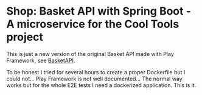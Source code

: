 # Shop: Basket API with Spring Boot - A microservice for the Cool Tools project

This is just a new version of the original Basket API made with Play Framework, see [BasketAPI](../BasketAPI/README.md).

To be honest I tried for several hours to create a proper Dockerfile but I could not... Play Framework is not well documented... The normal way works but for the whole E2E tests I need a dockerized application. This is it.
